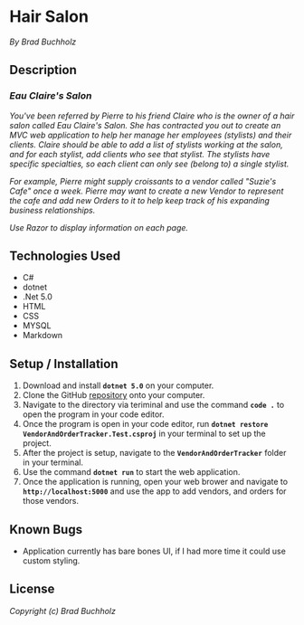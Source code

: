 # Hair Salon
_By Brad Buchholz_
## Description

### _Eau Claire's Salon_
_You've been referred by Pierre to his friend Claire who is the owner of a hair salon called Eau Claire's Salon. She has contracted you out to create an MVC web application to help her manage her employees (stylists) and their clients. Claire should be able to add a list of stylists working at the salon, and for each stylist, add clients who see that stylist. The stylists have specific specialties, so each client can only see (belong to) a single stylist._

_For example, Pierre might supply croissants to a vendor called "Suzie's Cafe" once a week. Pierre may want to create a new Vendor to represent the cafe and add new Orders to it to help keep track of his expanding business relationships._

_Use Razor to display information on each page._

## Technologies Used 
* C#
* dotnet
* .Net 5.0
* HTML
* CSS
* MYSQL
* Markdown   

## Setup / Installation 

1. Download and install **`dotnet 5.0`** on your computer. 
2. Clone the GitHub [repository](https://github.com/Bradbuchholz/Vendor-order-tracker.git) onto your computer.
3. Navigate to the directory via teriminal and use the command **`code .`** to open the program in your code editor.
4. Once the program is open in your code editor, run **`dotnet restore VendorAndOrderTracker.Test.csproj`** in your terminal to set up the project.
5. After the project is setup, navigate to the **`VendorAndOrderTracker`** folder in your terminal.
6. Use the command **`dotnet run`** to start the web application.
7. Once the application is running, open your web brower and navigate to **`http://localhost:5000`** and use the app to add vendors, and orders for those vendors. 

## Known Bugs 
* Application currently has bare bones UI, if I had more time it could use custom styling. 
## License
_Copyright (c) Brad Buchholz_